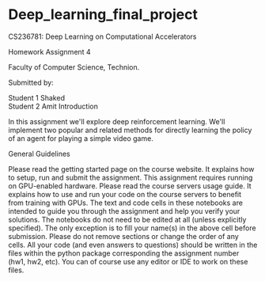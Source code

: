 # Deep_learning_final_project

CS236781: Deep Learning on Computational Accelerators

Homework Assignment 4

Faculty of Computer Science, Technion.

Submitted by:


Student 1	Shaked 	
Student 2	Amit 
Introduction

In this assignment we'll explore deep reinforcement learning. We'll implement two popular and related methods for directly learning the policy of an agent for playing a simple video game.

General Guidelines

Please read the getting started page on the course website. It explains how to setup, run and submit the assignment.
This assignment requires running on GPU-enabled hardware. Please read the course servers usage guide. It explains how to use and run your code on the course servers to benefit from training with GPUs.
The text and code cells in these notebooks are intended to guide you through the assignment and help you verify your solutions. The notebooks do not need to be edited at all (unless explicitly specified). The only exception is to fill your name(s) in the above cell before submission. Please do not remove sections or change the order of any cells.
All your code (and even answers to questions) should be written in the files within the python package corresponding the assignment number (hw1, hw2, etc). You can of course use any editor or IDE to work on these files.
